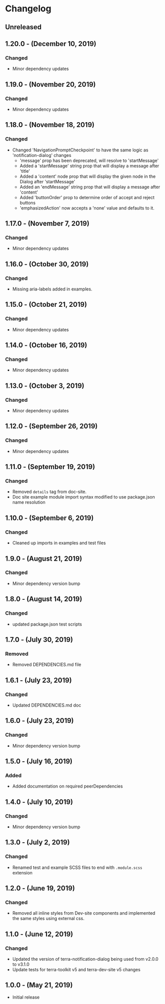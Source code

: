 Changelog
=========

Unreleased
----------

1.20.0 - (December 10, 2019)
------------------
### Changed
* Minor dependency updates

1.19.0 - (November 20, 2019)
------------------
### Changed
* Minor dependency updates

1.18.0 - (November 18, 2019)
------------------
### Changed
* Changed 'NavigationPromptCheckpoint' to have the same logic as 'notification-dialog' changes
  * 'message' prop has been deprecated, will resolve to 'startMessage'
  * Added a 'startMessage' string prop that will display a message after 'title'
  * Added a 'content' node prop that will display the given node in the Dialog after 'startMessage'
  * Added an 'endMessage' string prop that will display a message after 'content'
  * Added 'buttonOrder' prop to determine order of accept and reject buttons
  * 'emphasizedAction' now accepts a 'none' value and defaults to it.

1.17.0 - (November 7, 2019)
------------------
### Changed
* Minor dependency updates

1.16.0 - (October 30, 2019)
------------------
### Changed
* Missing aria-labels added in examples.

1.15.0 - (October 21, 2019)
------------------
### Changed
* Minor dependency updates

1.14.0 - (October 16, 2019)
------------------
### Changed
* Minor dependency updates

1.13.0 - (October 3, 2019)
------------------
### Changed
* Minor dependency updates

1.12.0 - (September 26, 2019)
------------------
### Changed
* Minor dependency updates

1.11.0 - (September 19, 2019)
------------------
### Changed
* Removed `details` tag from doc-site.
* Doc site example module import syntax modified to use package.json name resolution

1.10.0 - (September 6, 2019)
------------------
### Changed
* Cleaned up imports in examples and test files

1.9.0 - (August 21, 2019)
------------------
### Changed
* Minor dependency version bump

1.8.0 - (August 14, 2019)
------------------
### Changed
* updated package.json test scripts

1.7.0 - (July 30, 2019)
------------------
### Removed
* Removed DEPENDENCIES.md file

1.6.1 - (July 23, 2019)
------------------
### Changed
* Updated DEPENDENCIES.md doc

1.6.0 - (July 23, 2019)
------------------
### Changed
* Minor dependency version bump

1.5.0 - (July 16, 2019)
------------------
### Added
* Added documentation on required peerDependencies

1.4.0 - (July 10, 2019)
------------------
### Changed
* Minor dependency version bump

1.3.0 - (July 2, 2019)
------------------
### Changed
* Renamed test and example SCSS files to end with `.module.scss` extension

1.2.0 - (June 19, 2019)
------------------
### Changed
* Removed all inline styles from Dev-site components and implemented the same styles using external css.

1.1.0 - (June 12, 2019)
------------------
### Changed
* Updated the version of terra-notification-dialog being used from v2.0.0 to v3.1.0
* Update tests for terra-toolkit v5 and terra-dev-site v5 changes

1.0.0 - (May 21, 2019)
------------------
* Initial release
